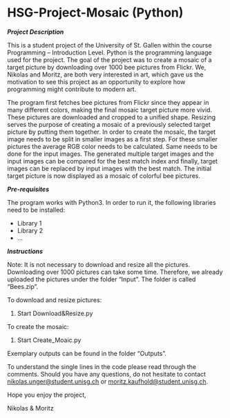 # HSG-Project-Mosaic (Python)
***Project Description***

This is a student project of the University of St. Gallen within the course Programming – Introduction Level. Python is the programming language used for the project. The goal of the project was to create a mosaic of a target picture by downloading over 1000 bee pictures from Flickr. We, Nikolas and Moritz, are both very interested in art, which gave us the motivation to see this project as an opportunity to explore how programming might contribute to modern art.

The program first fetches bee pictures from Flickr since they appear in many different colors, making the final mosaic target picture more vivid. These pictures are downloaded and cropped to a unified shape. Resizing serves the purpose of creating a mosaic of a previously selected target picture by putting them together. In order to create the mosaic, the target image needs to be split in smaller images as a first step. For these smaller pictures the average RGB color needs to be calculated. Same needs to be done for the input images. The generated multiple target images and the input images can be compared for the best match index and finally, target images can be replaced by input images with the best match. The initial target picture is now displayed as a mosaic of colorful bee pictures.


***Pre-requisites***

The program works with Python3.
In order to run it, the following libraries need to be installed:
-	Library 1
-	Library 2
-	…


***Instructions***

Note: It is not necessary to download and resize all the pictures. Downloading over 1000 pictures can take some time. Therefore, we already uploaded the pictures under the folder “Input”. The folder is called “Bees.zip”. 

To download and resize pictures:
1.	Start Download&Resize.py

To create the mosaic:
1.	Start Create_Moaic.py

Exemplary outputs can be found in the folder “Outputs”.




To understand the single lines in the code please read through the comments. Should you have any questions, do not hesitate to contact nikolas.unger@student.unisg.ch or moritz.kaufhold@student.unisg.ch.

Hope you enjoy the project,

Nikolas & Moritz
